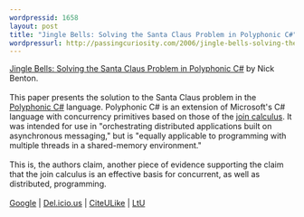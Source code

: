 ```yaml
---
wordpressid: 1658
layout: post
title: "Jingle Bells: Solving the Santa Claus Problem in Polyphonic C#"
wordpressurl: http://passingcuriosity.com/2006/jingle-bells-solving-the-santa-claus-problem-in-polyphonic-c/
---
```

<a class="title" href="">Jingle Bells: Solving the Santa Claus Problem in Polyphonic C#</a> by Nick Benton.<br /><br />This paper presents the solution to the Santa Claus problem in the <a href="http://research.microsoft.com/~nick/polyphony/">Polyphonic C#</a> language. Polyphonic C# is an extension of Microsoft's C# language with concurrency primitives based on those of the <a href="http://moscova.inria.fr/index.shtml">join calculus</a>. It was intended for use in "orchestrating distributed applications built on asynchronous messaging," but is "equally applicable to programming with multiple threads in a shared-memory environment."<br /><br />This is, the authors claim, another piece of evidence supporting the claim that the join calculus is an effective basis for concurrent, as well as distributed, programming.<br /><br /><a href="http://scholar.google.com/scholar?hl=en&lr=&cluster=8641565189116214780">Google</a> | <a href="http://del.icio.us/url/944b7b261b4409f876b2ba9f8a82bb66">Del.icio.us</a> | <a href="http://www.citeulike.org/article/556532">CiteULike</a> | <a href="http://lambda-the-ultimate.org/node/479">LtU</a>
